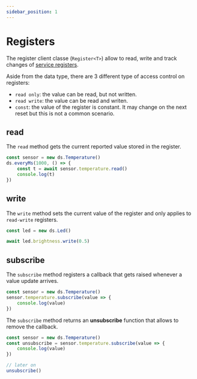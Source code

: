 ```yaml
---
sidebar_position: 1
---
```


# Registers

The register client classe (`Register<T>`) allow to read, write and track changes of [service registers](https://microsoft.github.io/jacdac-docs/reference/protocol/#registers).

Aside from the data type, there are 3 different type of access control on registers:

-   `read only`: the value can be read, but not written.
-   `read write`: the value can be read and writen.
-   `const`: the value of the register is constant. It may change on the next reset but this is not a common scenario.

## read

The `read` method gets the current reported value stored in the register.

```ts
const sensor = new ds.Temperature()
ds.everyMs(1000, () => {
    const t = await sensor.temperature.read()
    console.log(t)
})
```

## write

The `write` method sets the current value of the register and only applies to `read-write` registers.

```ts
const led = new ds.Led()

await led.brightness.write(0.5)
```

## subscribe

The `subscribe` method registers a callback that gets raised whenever a value update arrives.

```ts
const sensor = new ds.Temperature()
sensor.temperature.subscribe(value => {
    console.log(value)
})
```

The `subscribe` method returns an **unsubscribe** function that allows to remove the callback.

```ts
const sensor = new ds.Temperature()
const unsubscribe = sensor.temperature.subscribe(value => {
    console.log(value)
})

// later on
unsubscribe()
```
